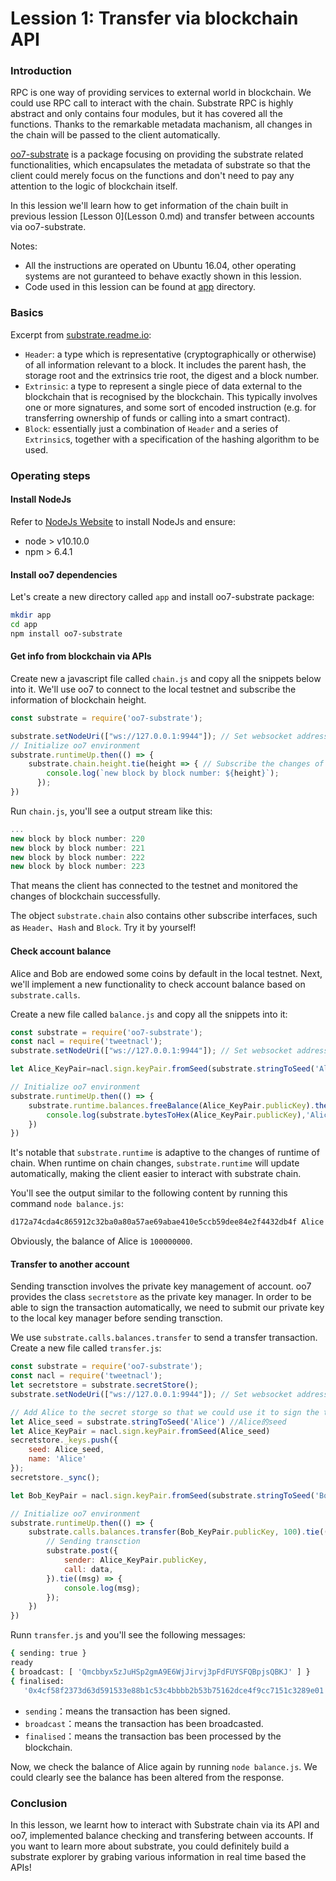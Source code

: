 # Lession 1: Transfer via blockchain API

### Introduction

RPC is one way of providing services to external world in blockchain. We could use RPC call to interact with the chain. Substrate RPC is highly abstract and only contains four modules, but it has covered all the functions. Thanks to the remarkable metadata machanism, all changes in the chain will be passed to the client automatically.

[oo7-substrate](https://github.com/paritytech/oo7/tree/master/packages/oo7-substrate) is a package focusing on providing the substrate related functionalities, which encapsulates the metadata of substrate so that the client could merely focus on the functions and don't need to pay any attention to the logic of blockchain itself.

In this lession we'll learn how to get information of the chain built in previous lession [Lesson 0](Lesson 0.md) and transfer between accounts via oo7-substrate.

Notes:

- All the instructions are operated on Ubuntu 16.04, other operating systems are not guranteed to behave exactly shown in this lession.
- Code used in this lession can be found at [app](../app/) directory.

### Basics

Excerpt from [substrate.readme.io](https://substrate.readme.io/v1.0.0/docs#section-core-datatypes):

- `Header`: a type which is representative (cryptographically or otherwise) of all information relevant to a block. It includes the parent hash, the storage root and the extrinsics trie root, the digest and a block number.
- `Extrinsic`: a type to represent a single piece of data external to the blockchain that is recognised by the blockchain. This typically involves one or more signatures, and some sort of encoded instruction (e.g. for transferring ownership of funds or calling into a smart contract).
- `Block`: essentially just a combination of `Header` and a series of `Extrinsic`s, together with a specification of the hashing algorithm to be used.

### Operating steps

#### Install NodeJs

Refer to [NodeJs Website](https://nodejs.org/en/) to install NodeJs and ensure:

- node > v10.10.0
- npm > 6.4.1

#### Install oo7 dependencies

Let's create a new directory called `app` and install oo7-substrate package:

```bash
mkdir app
cd app
npm install oo7-substrate
```

#### Get info from blockchain via APIs

Create new a javascript file called `chain.js` and copy all the snippets below into it. We'll use oo7 to connect to the local testnet and subscribe the information of blockchain height.

```javascript
const substrate = require('oo7-substrate');

substrate.setNodeUri(["ws://127.0.0.1:9944"]); // Set websocket address of node PRC
// Initialize oo7 environment
substrate.runtimeUp.then(() => {
    substrate.chain.height.tie(height => { // Subscribe the changes of blockchain height
        console.log(`new block by block number: ${height}`);
      });
})
```

Run `chain.js`, you'll see a output stream like this:

```javascript
...
new block by block number: 220
new block by block number: 221
new block by block number: 222
new block by block number: 223
```

That means the client has connected to the testnet and monitored the changes of blockchain successfully.

The object `substrate.chain` also contains other subscribe interfaces, such as `Header`、`Hash` and `Block`. Try it by yourself!

#### Check account balance

Alice and Bob are endowed some coins by default in the local testnet. Next, we'll implement a new functionality to check account balance based on `substrate.calls`.

Create a new file called `balance.js` and copy all the snippets into it:

```javascript
const substrate = require('oo7-substrate');
const nacl = require('tweetnacl');
substrate.setNodeUri(["ws://127.0.0.1:9944"]); // Set websocket address of node PRC

let Alice_KeyPair=nacl.sign.keyPair.fromSeed(substrate.stringToSeed('Alice'))//Alice的seed

// Initialize oo7 environment
substrate.runtimeUp.then(() => {
    substrate.runtime.balances.freeBalance(Alice_KeyPair.publicKey).then((v) => {
        console.log(substrate.bytesToHex(Alice_KeyPair.publicKey),'Alice FreeBalance=' ,v.toString())
    })
})
```

It's notable that `substrate.runtime` is adaptive to the changes of runtime of chain. When runtime on chain changes, `substrate.runtime` will update automatically, making the client easier to interact with substrate chain.

You'll see the output similar to the following content by running this command `node balance.js`:

```bash
d172a74cda4c865912c32ba0a80a57ae69abae410e5ccb59dee84e2f4432db4f Alice FreeBalance= 100000000
```

Obviously, the balance of Alice is `100000000`.

#### Transfer to another account

Sending transction involves the private key management of account. oo7 provides the class `secretstore` as the private key manager. In order to be able to sign the transaction automatically, we need to submit our private key to the local key manager before sending transction.

We use `substrate.calls.balances.transfer` to send a transfer transaction. Create a new file called `transfer.js`:

```javascript
const substrate = require('oo7-substrate');
const nacl = require('tweetnacl');
let secretstore = substrate.secretStore();
substrate.setNodeUri(["ws://127.0.0.1:9944"]); // Set websocket address of node PRC

// Add Alice to the secret storge so that we could use it to sign the transaction
let Alice_seed = substrate.stringToSeed('Alice') //Alice的seed
let Alice_KeyPair = nacl.sign.keyPair.fromSeed(Alice_seed)
secretstore._keys.push({
    seed: Alice_seed,
    name: 'Alice'
});
secretstore._sync();

let Bob_KeyPair = nacl.sign.keyPair.fromSeed(substrate.stringToSeed('Bob')) //Bob的seed

// Initialize oo7 environment
substrate.runtimeUp.then(() => {
    substrate.calls.balances.transfer(Bob_KeyPair.publicKey, 100).tie((data) => {
        // Sending transction
        substrate.post({
            sender: Alice_KeyPair.publicKey,
            call: data,
        }).tie((msg) => {
            console.log(msg);
        });
    })
})
```

Runn `transfer.js` and you'll see the following messages:

```bash
{ sending: true }
ready
{ broadcast: [ 'Qmcbbyx5zJuHSp2gmA9E6WjJirvj3pFdFUYSFQBpjsQBKJ' ] }
{ finalised:
   '0x4cf58f2373d63d591533e88b1c53c4bbbb2b53b75162dce4f9cc7151c3289e01' }
```

- `sending`：means the transaction has been signed.
- `broadcast`：means the transaction has been broadcasted.
- `finalised`：means the transaction bas been processed by the blockchain.

Now, we check the balance of Alice again by running `node balance.js`. We could clearly see the balance has been altered from the response.

### Conclusion

In this lesson, we learnt how to interact with Substrate chain via its API and oo7, implemented balance checking and transfering between accounts. If you want to learn more about substrate, you could definitely build a substrate explorer by grabing various information in real time based the APIs!
